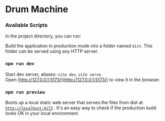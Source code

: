 # Drum Machine

### Available Scripts

In the project directory, you can run:

Build the application in production mode into a folder named `dist`. This folder can be served using any HTTP server.

### `npm run dev`

Start dev server, aliases: `vite dev`, `vite serve`.\
Open [http://127.0.0.1:5173/](http://127.0.0.1:5173/) to view it in the browser.

### `npm run preview`

Boots up a local static web server that serves the files from dist at [`http://localhost:4173`](http://localhost:4173) . It's an easy way to check if the production build looks OK in your local environment.
